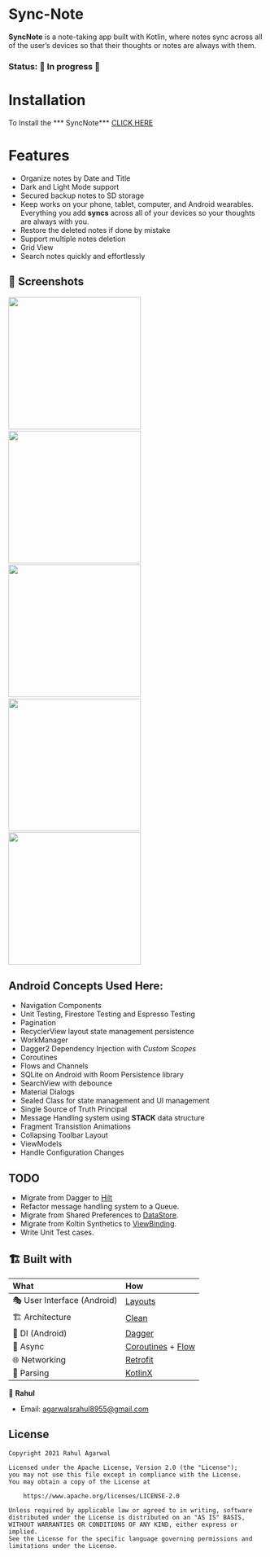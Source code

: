 # Sync-Note

**SyncNote** is a note-taking app built with Kotlin, where notes sync across all of the user’s
devices so that their thoughts or notes are always with them.

### Status: 🚧 In progress 🚧

# Installation

To Install the ***
SyncNote*** [CLICK HERE](https://play.google.com/store/apps/details?id=com.notesync.notes)

# Features

* Organize notes by Date and Title
* Dark and Light Mode support
* Secured backup notes to SD storage
* Keep works on your phone, tablet, computer, and Android wearables. Everything you add **syncs**
  across all of your devices so your thoughts are always with you.
* Restore the deleted notes if done by mistake
* Support multiple notes deletion
* Grid View
* Search notes quickly and effortlessly

## :camera_flash: Screenshots

<img src="/screenshots/screen_1.png" width="260">&emsp;<img src="/screenshots/screen_2.png"
width="260">&emsp;<img src="/screenshots/screen_3.png" width="260">
&emsp;<img src="/screenshots/screen_4.png" width="260">
&emsp;<img src="/screenshots/screen_5.png" width="260">
<br>

## Android Concepts Used Here:

* Navigation Components
* Unit Testing, Firestore Testing and Espresso Testing
* Pagination
* RecyclerView layout state management persistence
* WorkManager
* Dagger2 Dependency Injection with *Custom Scopes*
* Coroutines
* Flows and Channels
* SQLite on Android with Room Persistence library
* SearchView with debounce
* Material Dialogs
* Sealed Class for state management and UI management
* Single Source of Truth Principal
* Message Handling system using **STACK** data structure
* Fragment Transistion Animations
* Collapsing Toolbar Layout
* ViewModels
* Handle Configuration Changes

## TODO

* Migrate from Dagger
  to [Hilt](https://developer.android.com/training/dependency-injection/hilt-android)
* Refactor message handling system to a Queue.
* Migrate from Shared Preferences
  to [DataStore](https://developer.android.com/topic/libraries/architecture/datastore).
* Migrate from Koltin Synthetics
  to [ViewBinding](https://developer.android.com/topic/libraries/view-binding).
* Write Unit Test cases.

## 🏗️️ Built with

| What                        | How                                                                                                                                                                             |
|:----------------------------|:--------------------------------------------------------------------------------------------------------------------------------------------------------------------------------|
| 🎭 User Interface (Android) | [Layouts](https://developer.android.com/guide/topics/ui/declaring-layout)                                                                                                                |
| 🏗 Architecture             | [Clean](https://blog.cleancoder.com/uncle-bob/2012/08/13/the-clean-architecture.html)                                                                                           |
| 💉 DI (Android)             | [Dagger](https://developer.android.com/training/dependency-injection/dagger-android)                                                                                                |
| 🌊 Async                    | [Coroutines](https://kotlinlang.org/docs/coroutines-overview.html) + [Flow](https://kotlin.github.io/kotlinx.coroutines/kotlinx-coroutines-core/kotlinx.coroutines.flow/-flow/) |
| 🌐 Networking               | [Retrofit](https://square.github.io/retrofit/)                                                                                                                                  |
| 📄 Parsing                  | [KotlinX](https://kotlinlang.org/docs/serialization.html)                                                                                                                       |                                                                                                

👤 **Rahul**

* Email: agarwalsrahul8955@gmail.com

## License

```
Copyright 2021 Rahul Agarwal

Licensed under the Apache License, Version 2.0 (the "License");
you may not use this file except in compliance with the License.
You may obtain a copy of the License at

    https://www.apache.org/licenses/LICENSE-2.0

Unless required by applicable law or agreed to in writing, software
distributed under the License is distributed on an "AS IS" BASIS,
WITHOUT WARRANTIES OR CONDITIONS OF ANY KIND, either express or implied.
See the License for the specific language governing permissions and
limitations under the License.
```

